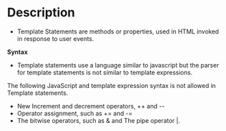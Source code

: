 # Description

- Template Statements are methods or properties, used in HTML invoked in response to user events.

**Syntax**

- Template statements use a language similar to javascript but the parser for template statements is not similar to template expressions.
  
The following JavaScript and template expression syntax is not allowed in Template statements.

- New Increment and decrement operators, ++ and --
- Operator assignment, such as += and -=
- The bitwise operators, such as & and The pipe operator |.

